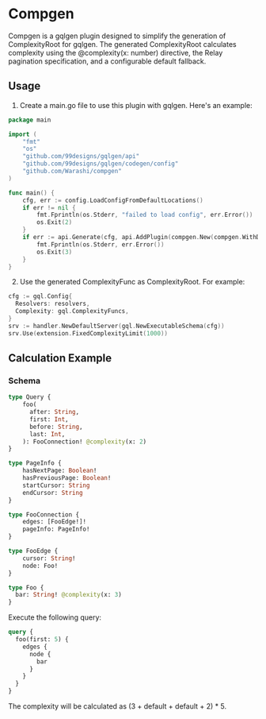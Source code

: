 # Compgen
Compgen is a gqlgen plugin designed to simplify the generation of ComplexityRoot for gqlgen. The generated ComplexityRoot calculates complexity using the @complexity(x: number) directive, the Relay pagination specification, and a configurable default fallback.

## Usage
1. Create a main.go file to use this plugin with gqlgen. Here's an example:
```go
package main

import (
    "fmt"
    "os"
    "github.com/99designs/gqlgen/api"
    "github.com/99designs/gqlgen/codegen/config"
    "github.com/Warashi/compgen"
)

func main() {
    cfg, err := config.LoadConfigFromDefaultLocations()
    if err != nil {
        fmt.Fprintln(os.Stderr, "failed to load config", err.Error())
        os.Exit(2)
    }
    if err := api.Generate(cfg, api.AddPlugin(compgen.New(compgen.WithDefaultComplexity(1)))); err != nil {
        fmt.Fprintln(os.Stderr, err.Error())
        os.Exit(3)
    }
}
```
2. Use the generated ComplexityFunc as ComplexityRoot. For example:
```go
cfg := gql.Config{
  Resolvers: resolvers,
  Complexity: gql.ComplexityFuncs,
}
srv := handler.NewDefaultServer(gql.NewExecutableSchema(cfg))
srv.Use(extension.FixedComplexityLimit(1000))
```
## Calculation Example
### Schema
```graphql
type Query {
    foo(
      after: String,
      first: Int,
      before: String,
      last: Int,
    ): FooConnection! @complexity(x: 2)
}

type PageInfo {
    hasNextPage: Boolean!
    hasPreviousPage: Boolean!
    startCursor: String
    endCursor: String
}

type FooConnection {
    edges: [FooEdge!]!
    pageInfo: PageInfo!
}

type FooEdge {
    cursor: String!
    node: Foo!
}

type Foo {
  bar: String! @complexity(x: 3)
}
```
Execute the following query:
```graphql
query {
  foo(first: 5) {
    edges {
      node {
        bar
      }
    }
  }
}
```
The complexity will be calculated as (3 + default + default + 2) * 5.

